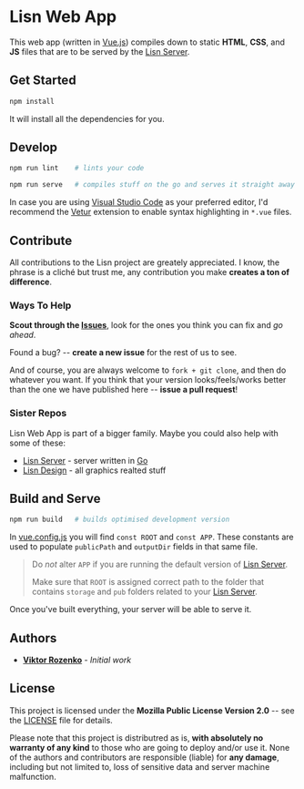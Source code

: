 # Lisn Web App

This web app (written in [Vue.js]) compiles down to static **HTML**, **CSS**,
and **JS** files that are to be served by the [Lisn Server].

[Vue.js]: https://vuejs.org
[Lisn Server]: https://github.com/sharpvik/lisn-server



## Get Started

```bash
npm install
```

It will install all the dependencies for you.



## Develop

```bash
npm run lint    # lints your code

npm run serve   # compiles stuff on the go and serves it straight away
```

In case you are using [Visual Studio Code] as your preferred editor, I'd
recommend the [Vetur] extension to enable syntax highlighting in `*.vue` files.

[Visual Studio Code]: https://code.visualstudio.com
[Vetur]: https://vuejs.github.io/vetur



## Contribute

All contributions to the Lisn project are greately appreciated. I know, the
phrase is a cliché but trust me, any contribution you make
**creates a ton of difference**.


### Ways To Help

**Scout through the [Issues]**, look for the ones you think you can fix and
*go ahead*.

[Issues]: https://github.com/sharpvik/lisn-web-app/issues

Found a bug? -- **create a new issue** for the rest of us to see.

And of course, you are always welcome to `fork + git clone`, and then do
whatever you want. If you think that your version looks/feels/works better than
the one we have published here -- **issue a pull request**!


### Sister Repos

Lisn Web App is part of a bigger family. Maybe you could also help with some of
these:

- [Lisn Server] - server written in [Go]
- [Lisn Design] - all graphics realted stuff

[Go]: https://golang.org
[Lisn Design]: https://github.com/sharpvik/lisn-design



## Build and Serve

```bash
npm run build   # builds optimised development version
```

In [vue.config.js] you will find `const ROOT` and `const APP`. These constants
are used to populate `publicPath` and `outputDir` fields in that same file.

[vue.config.js]: vue.config.js

> Do *not* alter `APP` if you are running the default version of [Lisn Server].
>
> Make sure that `ROOT` is assigned correct path to the folder that contains
> `storage` and `pub` folders related to your [Lisn Server].

Once you've built everything, your server will be able to serve it.



## Authors

- **[Viktor Rozenko]** - *Initial work*

[Viktor Rozenko]: https://github.com/sharpvik



## License

This project is licensed under the **Mozilla Public License Version 2.0** --
see the [LICENSE](LICENSE) file for details.

Please note that this project is distributred as is,
**with absolutely no warranty of any kind** to those who are going to deploy
and/or use it. None of the authors and contributors are responsible (liable)
for **any damage**, including but not limited to, loss of sensitive data and
server machine malfunction.

